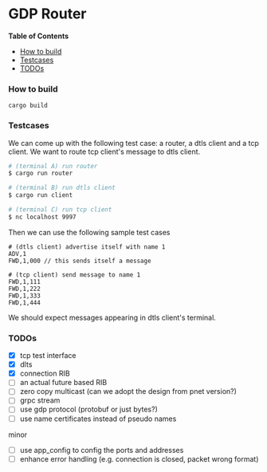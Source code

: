 # GDP Router 

<!-- START doctoc generated TOC please keep comment here to allow auto update -->
<!-- DON'T EDIT THIS SECTION, INSTEAD RE-RUN doctoc TO UPDATE -->
**Table of Contents**

- [How to build](#how-to-build)
- [Testcases](#testcases)
- [TODOs](#todos)

<!-- END doctoc generated TOC please keep comment here to allow auto update -->


### How to build 

```
cargo build
```

### Testcases 

We can come up with the following test case: 
a router, a dtls client and a tcp client. We want to route tcp client's message
to dtls client. 
```bash
# (terminal A) run router
$ cargo run router

# (terminal B) run dtls client 
$ cargo run client

# (terminal C) run tcp client
$ nc localhost 9997
```

Then we can use the following sample test cases
```
# (dtls client) advertise itself with name 1
ADV,1
FWD,1,000 // this sends itself a message

# (tcp client) send message to name 1
FWD,1,111
FWD,1,222
FWD,1,333
FWD,1,444
```
We should expect messages appearing in dtls client's terminal.


### TODOs
- [x] tcp test interface
- [x] dlts 
- [x] connection RIB 
- [ ] an actual future based RIB 
- [ ] zero copy multicast (can we adopt the design from pnet version?)
- [ ] grpc stream
- [ ] use gdp protocol (protobuf or just bytes?) 
- [ ] use name certificates instead of pseudo names  

minor 
- [ ] use app_config to config the ports and addresses 
- [ ] enhance error handling (e.g. connection is closed, packet wrong format)